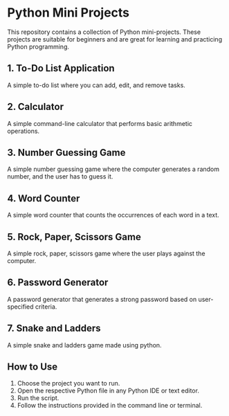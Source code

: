 # Python Mini Projects

This repository contains a collection of Python mini-projects. These projects are suitable for beginners and are great for learning and practicing Python programming.

## 1. To-Do List Application
A simple to-do list where you can add, edit, and remove tasks.

## 2. Calculator
A simple command-line calculator that performs basic arithmetic operations.

## 3. Number Guessing Game
A simple number guessing game where the computer generates a random number, and the user has to guess it.

## 4. Word Counter
A simple word counter that counts the occurrences of each word in a text.

## 5. Rock, Paper, Scissors Game
A simple rock, paper, scissors game where the user plays against the computer.

## 6. Password Generator
A password generator that generates a strong password based on user-specified criteria.

## 7. Snake and Ladders
A simple snake and ladders game made using python.

## How to Use
1. Choose the project you want to run.
2. Open the respective Python file in any Python IDE or text editor.
3. Run the script.
4. Follow the instructions provided in the command line or terminal.

